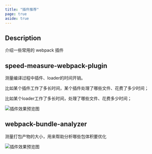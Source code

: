 ```yaml
---
title: "插件推荐"
page: true
aside: true
---
```


## Description

介绍一些常用的 webpack 插件

## speed-measure-webpack-plugin
测量编译过程中插件、loader的时间开销。

比如某个插件工作了多长时间，某个插件处理了哪些文件、花费了多少时间；

比如某个loader工作了多长时间，处理了哪些文件、花费多少时间；

![插件效果预览图](https://github.com/stephencookdev/speed-measure-webpack-plugin/blob/HEAD/preview.png)


## webpack-bundle-analyzer
测量打包产物的大小，用来帮助分析哪些包体积要优化

![插件效果预览图](https://cloud.githubusercontent.com/assets/302213/20628702/93f72404-b338-11e6-92d4-9a365550a701.gif)